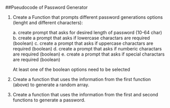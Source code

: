##Pseudocode of Password Generator

1. Create a Function that prompts different password generations options (lenght and different characters):

    a. create prompt that asks for desired length of password (10-64 char)
    b. create a prompt that asks if lowercase charactars are required (boolean)
    c. create a prompt that asks if uppercase charactars are required (boolean)
    d. create a prompt that asks if numberic charactars are required (boolean)
    e. create a prompt that asks if special charactars are required (boolean)
    
    At least one of the boolean options need to be selected

2. Create a function that uses the information from the first function (above) to generate a random array.

3. Create a function that uses the information from the first and second functions to generate a password.